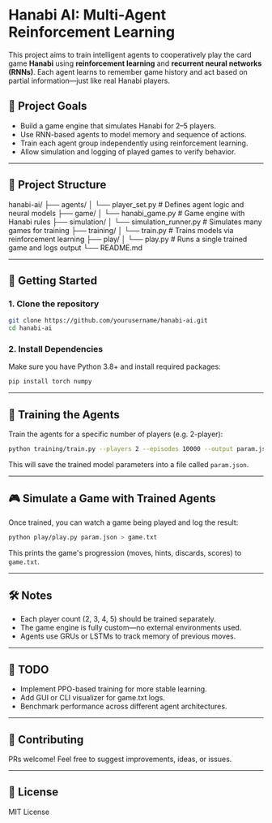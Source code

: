 # Hanabi AI: Multi-Agent Reinforcement Learning

This project aims to train intelligent agents to cooperatively play the card game **Hanabi** using **reinforcement learning** and **recurrent neural networks (RNNs)**. Each agent learns to remember game history and act based on partial information—just like real Hanabi players.

## 🎯 Project Goals

- Build a game engine that simulates Hanabi for 2–5 players.
- Use RNN-based agents to model memory and sequence of actions.
- Train each agent group independently using reinforcement learning.
- Allow simulation and logging of played games to verify behavior.

---

## 📁 Project Structure

hanabi-ai/
├── agents/
│   └── player\_set.py       # Defines agent logic and neural models
├── game/
│   └── hanabi\_game.py      # Game engine with Hanabi rules
├── simulation/
│   └── simulation\_runner.py # Simulates many games for training
├── training/
│   └── train.py            # Trains models via reinforcement learning
├── play/
│   └── play.py             # Runs a single trained game and logs output
└── README.md


---

## 🚀 Getting Started

### 1. Clone the repository

```bash
git clone https://github.com/yourusername/hanabi-ai.git
cd hanabi-ai
````

### 2. Install Dependencies

Make sure you have Python 3.8+ and install required packages:

```bash
pip install torch numpy
```

---

## 🧠 Training the Agents

Train the agents for a specific number of players (e.g. 2-player):

```bash
python training/train.py --players 2 --episodes 10000 --output param.json
```

This will save the trained model parameters into a file called `param.json`.

---

## 🎮 Simulate a Game with Trained Agents

Once trained, you can watch a game being played and log the result:

```bash
python play/play.py param.json > game.txt
```

This prints the game's progression (moves, hints, discards, scores) to `game.txt`.

---

## 🛠️ Notes

* Each player count (2, 3, 4, 5) should be trained separately.
* The game engine is fully custom—no external environments used.
* Agents use GRUs or LSTMs to track memory of previous moves.

---

## 📌 TODO

* Implement PPO-based training for more stable learning.
* Add GUI or CLI visualizer for game.txt logs.
* Benchmark performance across different agent architectures.

---

## 🤝 Contributing

PRs welcome! Feel free to suggest improvements, ideas, or issues.

---

## 📄 License

MIT License

